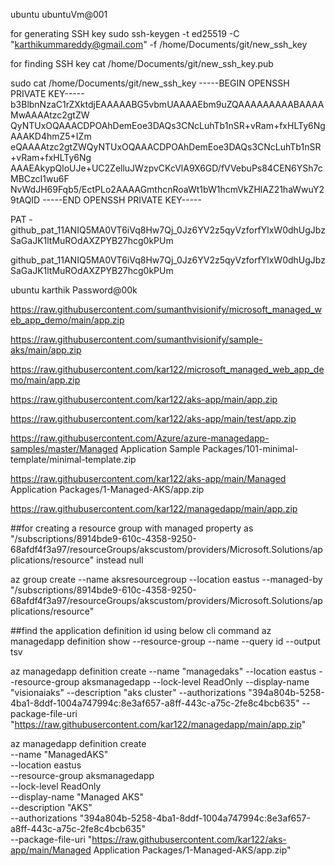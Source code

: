 ubuntu
ubuntuVm@001




for generating SSH key 
sudo ssh-keygen -t ed25519 -C "karthikummareddy@gmail.com" -f /home/Documents/git/new_ssh_key

for finding SSH key
cat /home/Documents/git/new_ssh_key.pub

sudo cat /home/Documents/git/new_ssh_key 
-----BEGIN OPENSSH PRIVATE KEY-----
b3BlbnNzaC1rZXktdjEAAAAABG5vbmUAAAAEbm9uZQAAAAAAAAABAAAAMwAAAAtzc2gtZW
QyNTUxOQAAACDPOAhDemEoe3DAQs3CNcLuhTb1nSR+vRam+fxHLTy6NgAAAKD4hmZ5+IZm
eQAAAAtzc2gtZWQyNTUxOQAAACDPOAhDemEoe3DAQs3CNcLuhTb1nSR+vRam+fxHLTy6Ng
AAAEAkypQloUJe+UC2ZelluJWzpvCKcVlA9X6GD/fVVebuPs84CEN6YSh7cMBCzcI1wu6F
NvWdJH69Fqb5/EctPLo2AAAAGmthcnRoaWt1bW1hcmVkZHlAZ21haWwuY29tAQID
-----END OPENSSH PRIVATE KEY-----

PAT - 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


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

ubuntu karthik Password@00k

https://raw.githubusercontent.com/sumanthvisionify/microsoft_managed_web_app_demo/main/app.zip

https://raw.githubusercontent.com/sumanthvisionify/sample-aks/main/app.zip

https://raw.githubusercontent.com/kar122/microsoft_managed_web_app_demo/main/app.zip

https://raw.githubusercontent.com/kar122/aks-app/main/app.zip

https://raw.githubusercontent.com/kar122/aks-app/main/test/app.zip

https://raw.githubusercontent.com/Azure/azure-managedapp-samples/master/Managed Application Sample Packages/101-minimal-template/minimal-template.zip

https://raw.githubusercontent.com/kar122/aks-app/main/Managed Application Packages/1-Managed-AKS/app.zip

https://raw.githubusercontent.com/kar122/managedapp/main/app.zip

##for creating a resource group with managed property as "/subscriptions/8914bde9-610c-4358-9250-68afdf4f3a97/resourceGroups/akscustom/providers/Microsoft.Solutions/applications/resource" instead null

az group create --name aksresourcegroup --location eastus --managed-by "/subscriptions/8914bde9-610c-4358-9250-68afdf4f3a97/resourceGroups/akscustom/providers/Microsoft.Solutions/applications/resource"

##find the application definition id using below cli command az managedapp definition show --resource-group --name --query id --output tsv

az managedapp definition create --name "managedaks" --location eastus --resource-group aksmanagedapp --lock-level ReadOnly --display-name "visionaiaks" --description "aks cluster" --authorizations "394a804b-5258-4ba1-8ddf-1004a747994c:8e3af657-a8ff-443c-a75c-2fe8c4bcb635" --package-file-uri "https://raw.githubusercontent.com/kar122/managedapp/main/app.zip"




az managedapp definition create \
  --name "ManagedAKS" \
  --location eastus \
  --resource-group aksmanagedapp \
  --lock-level ReadOnly \
  --display-name "Managed AKS" \
  --description "AKS" \
  --authorizations "394a804b-5258-4ba1-8ddf-1004a747994c:8e3af657-a8ff-443c-a75c-2fe8c4bcb635" \
  --package-file-uri "https://raw.githubusercontent.com/kar122/aks-app/main/Managed Application Packages/1-Managed-AKS/app.zip"